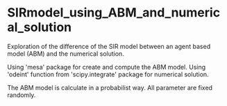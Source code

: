 # SIRmodel_using_ABM_and_numerical_solution
Exploration of the difference of the SIR model between an agent based model (ABM) and the numerical solution.

Using 'mesa' package for create and compute the ABM model.
Using 'odeint' function from 'scipy.integrate' package for numerical solution.

The ABM model is calculate in a probabilist way.
All parameter are fixed randomly.
